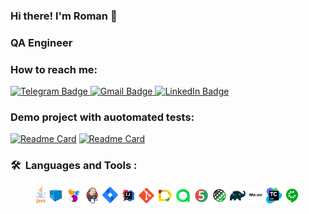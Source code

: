 ### Hi there! I'm Roman 👋

### QA Engineer

### How to reach me:

  <a href="https://t.me/romanvasin">
    <img src="https://img.shields.io/badge/Telegram-blue?style=for-the-badge&logo=telegram&logoColor=white" alt="Telegram Badge"/>
  </a>

   <a href="mailto:romanvasin62@gmail.com">
    <img src="https://img.shields.io/badge/Gmail-red?style=for-the-badge&logo=gmail&logoColor=white" alt="Gmail Badge"/>
  </a>

  <a href="https://www.linkedin.com/in/roman-vasin-743290b2/">
    <img src="https://img.shields.io/badge/LinkedIn-blue?style=for-the-badge&logo=linkedin&logoColor=white" alt="LinkedIn Badge">
  </a>

### Demo project with auotomated tests:
[![Readme Card](https://github-readme-stats.vercel.app/api/pin/?username=RomaQA&repo=demoqa)](https://github.com/RomaQA/demoqa)
[![Readme Card](https://github-readme-stats.vercel.app/api/pin/?username=RomaQA&repo=WildberriesDemoTests)](https://github.com/RomaQA/WildberriesDemoTests)

### 🛠 &nbsp;Languages and Tools :
<p  align="center"> 

<img width="3%" title="Java" src="media/icons/java-logo.svg">
<img width="5%" title="Selenoid" src="media/icons/selenoid-logo.svg">
<img width="5%" title="Selenide" src="media/icons/selenide-logo.svg">
<img width="5%" title="Jenkins" src="media/icons/jenkins-logo.svg">
<img width="5%" title="Jira" src="media/icons/jira-logo.svg">
<img width="5%" title="Idea" src="media/icons/IDEA-logo.svg">
<img width="5%" title="GIT" src="media/icons/git-logo.svg">
<img width="5%" title="Allure Report" src="media/icons/allure-Report-logo.svg">
<img width="5%" title="Allure TestOps" src="media/icons/allure-ee-logo.svg">
<img width="5%" title="JUnit5" src="media/icons/junit5-logo.svg">
<img width="5%" title="RestAssured" src="media/icons/rest-assured-logo.svg">
<img width="5%" title="Gradle" src="media/icons/gradle-logo.svg">
<img width="5%" title="Maven" src="media/icons/maven-logo.svg">
<img width="5%" title="TeamCity" src="media/icons/TeamCity-logo.svg">
<img width="5%" title="Cucumber" src="media/icons/cucumber-logo.svg">


